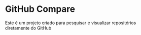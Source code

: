# GitHub Compare

Este é um projeto criado para pesquisar e visualizar repositórios diretamente do GitHub
